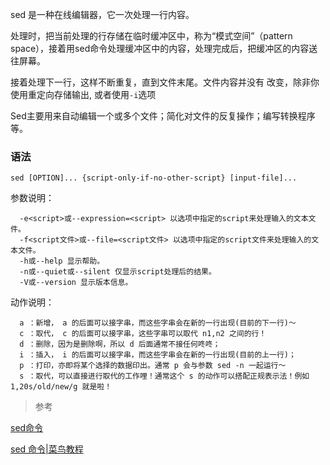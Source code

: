 sed 是一种在线编辑器，它一次处理一行内容。

处理时，把当前处理的行存储在临时缓冲区中，称为“模式空间”（pattern space），接着用sed命令处理缓冲区中的内容，处理完成后，把缓冲区的内容送往屏幕。

接着处理下一行，这样不断重复，直到文件末尾。文件内容并没有 改变，除非你使用重定向存储输出, 或者使用`-i`选项

Sed主要用来自动编辑一个或多个文件；简化对文件的反复操作；编写转换程序等。

### 语法
```
sed [OPTION]... {script-only-if-no-other-script} [input-file]...
```
参数说明：
```
  -e<script>或--expression=<script> 以选项中指定的script来处理输入的文本文件。
  -f<script文件>或--file=<script文件> 以选项中指定的script文件来处理输入的文本文件。
  -h或--help 显示帮助。
  -n或--quiet或--silent 仅显示script处理后的结果。
  -V或--version 显示版本信息。
```
动作说明：
```
  a ：新增， a 的后面可以接字串，而这些字串会在新的一行出现(目前的下一行)～
  c ：取代， c 的后面可以接字串，这些字串可以取代 n1,n2 之间的行！
  d ：删除，因为是删除啊，所以 d 后面通常不接任何咚咚；
  i ：插入， i 的后面可以接字串，而这些字串会在新的一行出现(目前的上一行)；
  p ：打印，亦即将某个选择的数据印出。通常 p 会与参数 sed -n 一起运行～
  s ：取代，可以直接进行取代的工作哩！通常这个 s 的动作可以搭配正规表示法！例如 1,20s/old/new/g 就是啦！
```




> 参考

[sed命令](https://man.linuxde.net/sed#%E4%BB%8E%E6%96%87%E4%BB%B6%E8%AF%BB%E5%85%A5%EF%BC%9Ar%E5%91%BD%E4%BB%A4)

[sed 命令|菜鸟教程](https://www.runoob.com/linux/linux-comm-sed.html)
